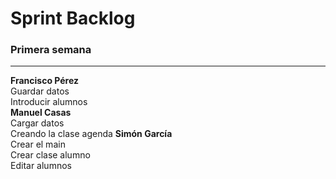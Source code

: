 # Sprint Backlog  
### Primera semana  
---
**Francisco Pérez**  
Guardar datos  
Introducir alumnos  
**Manuel Casas**  
Cargar datos  
Creando la clase agenda
**Simón García**  
Crear el main  
Crear clase alumno  
Editar alumnos
